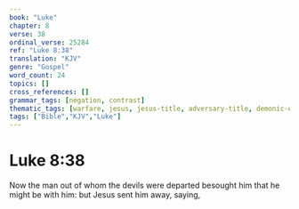```yaml
---
book: "Luke"
chapter: 8
verse: 38
ordinal_verse: 25284
ref: "Luke 8:38"
translation: "KJV"
genre: "Gospel"
word_count: 24
topics: []
cross_references: []
grammar_tags: [negation, contrast]
thematic_tags: [warfare, jesus, jesus-title, adversary-title, demonic-entities, adversary]
tags: ["Bible","KJV","Luke"]
---
```


# Luke 8:38

Now the man out of whom the devils were departed besought him that he might be with him: but Jesus sent him away, saying,
